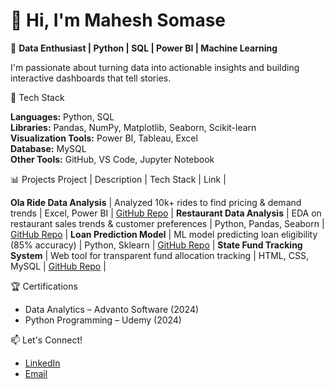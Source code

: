 # 👋 Hi, I'm Mahesh Somase  

🎯 **Data Enthusiast | Python | SQL | Power BI | Machine Learning**

I'm passionate about turning data into actionable insights and building interactive dashboards that tell stories.



🔧 Tech Stack

 **Languages:** Python, SQL  
 **Libraries:** Pandas, NumPy, Matplotlib, Seaborn, Scikit-learn  
 **Visualization Tools:** Power BI, Tableau, Excel  
 **Database:** MySQL  
 **Other Tools:** GitHub, VS Code, Jupyter Notebook  

📊 Projects
 Project | Description | Tech Stack | Link |
 
 **Ola Ride Data Analysis** | Analyzed 10k+ rides to find pricing & demand trends | Excel, Power BI | [GitHub Repo](https://github.com/Mahi4238/OLA-Analysis) |
 **Restaurant Data Analysis** | EDA on restaurant sales trends & customer preferences | Python, Pandas, Seaborn | [GitHub Repo](https://github.com/Mahi4238/EDA-project) |
 **Loan Prediction Model** | ML model predicting loan eligibility (85% accuracy) | Python, Sklearn | [GitHub Repo](https://github.com/Mahi4238/bankproject) |
 **State Fund Tracking System** | Web tool for transparent fund allocation tracking | HTML, CSS, MySQL | [GitHub Repo](https://github.com/Mahi4238/blockchainproject) |

🏆 Certifications
- Data Analytics – Advanto Software (2024)  
- Python Programming – Udemy (2024)
  
📫 Let's Connect!
- [LinkedIn](https://www.linkedin.com/in/mahesh-somase-b66808231)  
- [Email](mailto:somasemahesh1234@gmail.com)
